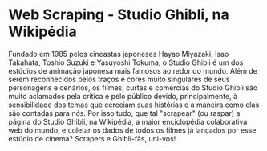# Web Scraping  - Studio Ghibli, na Wikipédia

Fundado em 1985 pelos cineastas japoneses Hayao Miyazaki, Isao Takahata, Toshio Suzuki e Yasuyoshi Tokuma, o Studio Ghibli é um dos estúdios de animação japonesa mais famosos ao redor do mundo. Além de serem reconhecidos pelos traços e cores muito singulares de seus personagens e cenários, os filmes, curtas e comercias do Studio Ghibli são muito aclamados pela crítica e pelo público devido, principalmente, à sensibilidade dos temas que cerceiam suas histórias e a maneira como elas são contadas para nós. Por isso tudo, que tal "scrapear" (ou raspar) a página do Studio Ghibli, na Wikipédia, a maior enciclopédia colaborativa web do mundo, e coletar os dados de todos os filmes já lançados por esse estúdio de cinema? Scrapers e Ghibli-fãs, uni-vos!
